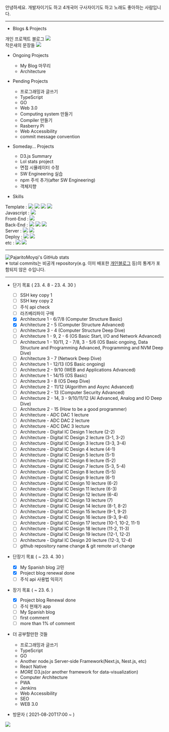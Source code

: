 안녕하세요. 개발자이기도 하고 4개국어 구사자이기도 하고 노래도 좋아하는 사람입니다.

***


- Blogs & Projects

개인 프로젝트 블로그 <a href="https://www.pajaritoprojects.com" rel="noreferrer" target="_blank"><img src="https://img.shields.io/static/v1?label=Blog&message=Pajarito Projects Blog&color=<COLOR>"/></a>
<br>
작은새의 문장들 <a href="https://pajaritomoyqi.github.io/Daily-Inspiration" rel="noreferrer" target="_blank"><img src="https://img.shields.io/static/v1?label=Project&message=작은새의 문장들&color=<COLOR>"/></a>
<br>

- Ongoing Projects

  - My Blog 마무리<br>
  - Architecture<br>

- Pending Projects

  - 프로그래밍과 글쓰기<br>
  - TypeScript<br>
  - GO<br>
  - Web 3.0<br>
  - Computing system 만들기<br>
  - Compiler 만들기<br>
  - Rasberry Pi<br>
  - Web Accessibility<br>
  - commit message convention<br>

- Someday... Projects

  - D3.js Summary<br>
  - Lol stats project<br>
  - 면접 시뮬레이터 수정<br>
  - SW Engineering 실습<br>
  - npm 주석 추가(after SW Engineering)<br>
  - 객체지향<br>

- Skills

Template : 
<img src="https://img.shields.io/badge/HTML5-E34F26?style=flat-square&logo=HTML5&logoColor=white"/>
<img src="https://img.shields.io/badge/EJS-b4ca65?style=flat-square&logoColor=white"/>
<img src="https://img.shields.io/badge/CSS3-1572B6?style=flat-square&logo=CSS3&logoColor=white"/>
<img src="https://img.shields.io/badge/Bootstrap-7952B3?style=flat-square&logo=Bootstrap&logoColor=white"/>
<br>
Javascript : 
<img src="https://img.shields.io/badge/Javascript-F7DF1E?style=flat-square&logo=JavaScript&logoColor=white"/>
<br>
Front-End : 
<img src="https://img.shields.io/badge/React-61DAFB?style=flat-square&logo=React&logoColor=white"/>
<br>
Back-End :
<img src="https://img.shields.io/badge/Node.js-339933?style=flat-square&logo=Node.js&logoColor=white"/>
<img src="https://img.shields.io/badge/Express-000000?style=flat-square&logo=Express&logoColor=white"/>
<img src="https://img.shields.io/badge/Django-092E20?style=flat-square&logo=Django&logoColor=white"/>
<br>
Server : 
<img src="https://img.shields.io/badge/Linux-FCC624?style=flat-square&logo=Linux&logoColor=white"/>
<img src="https://img.shields.io/badge/NGINX-009639?style=flat-square&logo=NGINX&logoColor=white"/>
<br>
Deploy : 
<img src="https://img.shields.io/badge/DigitalOcean-0080FF?style=flat-square&logo=DigitalOcean&logoColor=white"/>
<img src="https://img.shields.io/badge/GithubPages-181717?style=flat-square&logo=GitHub&logoColor=white"/>
<br>
etc : 
<img src="https://img.shields.io/badge/Responsive-6E85B2?style=flat-square&logoColor=white"/>
<img src="https://img.shields.io/badge/WebCrawling-B1D4E0?style=flat-square&logoColor=white"/>

***

![PajaritoMoyqi's GitHub stats](https://github-readme-stats.vercel.app/api?username=PajaritoMoyqi&show_icons=true&theme=radical)
<br>
&#8251; total commits는 비공개 repository(e.g. 이미 배포한 [개인블로그](http://www.pajaritoprojects.com "작은새 블로그") 등)의 통계가 포함되지 않은 수입니다.

***

- 단기 목표 ( 23. 4. 8 - 23. 4. 30 )
  - [ ] SSH key copy 1
  - [ ] SSH key copy 2
  - [ ] 주식 api check
  - [ ] 라즈베리파이 구매
  - [x] Architecture 1 - 6/7/8 (Computer Structure Basic)
  - [x] Architecture 2 - 5 (Computer Structure Advanced)
  - [ ] Architecture 3 - 4 (Computer Structure Deep Dive)
  - [ ] Architecture 1 - 9, 2 - 6 (OS Basic Start, I/O and Network Advanced)
  - [ ] Architecture 1 - 10/11, 2 - 7/8, 3 - 5/6 (OS Basic ongoing, Data Structure and Programming Advanced, Programming and NVM Deep Dive)
  - [ ] Architecture 3 - 7 (Network Deep Dive)
  - [ ] Architecture 1 - 12/13 (OS Basic ongoing)
  - [ ] Architecture 2 - 9/10 (WEB and Applications Advanced)
  - [ ] Architecture 1 - 14/15 (OS Basic)
  - [ ] Architecture 3 - 8 (OS Deep Dive)
  - [ ] Architecture 2 - 11/12 (Algorithm and Async Advanced)
  - [ ] Architecture 2 - 13 (Computer Security Advanced)
  - [ ] Architecture 2 - 14, 3 - 9/10/11/12 (AI Advanced, Analog and IO Deep Dive)
  - [ ] Architecture 2 - 15 (How to be a good programmer)
  - [ ] Architecture - ADC DAC 1 lecture
  - [ ] Architecture - ADC DAC 2 lecture
  - [ ] Architecture - ADC DAC 3 lecture
  - [ ] Architecture - Digital IC Design 1 lecture (2-2)
  - [ ] Architecture - Digital IC Design 2 lecture (3-1, 3-2)
  - [ ] Architecture - Digital IC Design 3 lecture (3-3, 3-4)
  - [ ] Architecture - Digital IC Design 4 lecture (4-1)
  - [ ] Architecture - Digital IC Design 5 lecture (5-1)
  - [ ] Architecture - Digital IC Design 6 lecture (5-2)
  - [ ] Architecture - Digital IC Design 7 lecture (5-3, 5-4)
  - [ ] Architecture - Digital IC Design 8 lecture (5-5)
  - [ ] Architecture - Digital IC Design 9 lecture (6-1)
  - [ ] Architecture - Digital IC Design 10 lecture (6-2)
  - [ ] Architecture - Digital IC Design 11 lecture (6-3)
  - [ ] Architecture - Digital IC Design 12 lecture (6-4)
  - [ ] Architecture - Digital IC Design 13 lecture (7)
  - [ ] Architecture - Digital IC Design 14 lecture (8-1, 8-2)
  - [ ] Architecture - Digital IC Design 15 lecture (9-1, 9-2)
  - [ ] Architecture - Digital IC Design 16 lecture (9-3, 9-4)
  - [ ] Architecture - Digital IC Design 17 lecture (10-1, 10-2, 11-1)
  - [ ] Architecture - Digital IC Design 18 lecture (11-2, 11-3)
  - [ ] Architecture - Digital IC Design 19 lecture (12-1, 12-2)
  - [ ] Architecture - Digital IC Design 20 lecture (12-3, 12-4)
  - [ ] github repository name change & git remote url change

- 단장기 목표 ( ~ 23. 4. 30 )
  - [x] My Spanish blog 고민
  - [x] Project blog renewal done
  - [ ] 주식 api 사용법 익히기

- 장기 목표 ( ~ 23. 6. )
  - [x] Project blog Renewal done
  - [ ] 주식 현재가 app
  - [ ] My Spanish blog
  - [ ] first comment
  - [ ] more than 1% of comment

- 더 공부할만한 것들
  - 프로그래밍과 글쓰기
  - TypeScript
  - GO
  - Another node.js Server-side Framework(Next.js, Nest.js, etc)
  - React Native
  - *MORE* D3.js(or another framework for data-visualization)
  - Computer Architecture
  - PWA
  - Jenkins
  - Web Accessibility
  - SEO
  - WEB 3.0

- 방문자 ( 2021-08-20T17:00 ~  )

<a href="https://hits.seeyoufarm.com"><img src="https://hits.seeyoufarm.com/api/count/incr/badge.svg?url=https%3A%2F%2Fgithub.com%2FPajaritoMoyqi&count_bg=%2379C83D&title_bg=%23555555&icon=&icon_color=%23E7E7E7&title=hits&edge_flat=false"/></a>